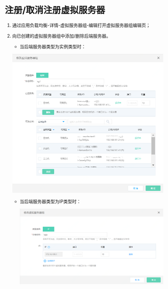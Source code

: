 # 注册/取消注册虚拟服务器

1. 通过应用负载均衡-详情-虚拟服务器组-编辑打开虚拟服务器组编辑页；

1. 向已创建的虚拟服务器组中添加/删除后端服务器。

   - 当后端服务器类型为实例类型时：

	![修改虚拟服务器组实例类型](../../../../image/Networking/ALB/ALB-096.png)
   
   - 当后端服务器类型为IP类型时：
        
        ![修改虚拟服务器组IP类型](../../../../image/Networking/ALB/ALB-ip.png)
		
